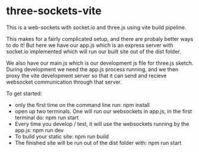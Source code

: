 # three-sockets-vite
 
This is a web-sockets with socket.io and three.js using vite build pipeline. 

This makes for a fairly complicated setup, and there are probaly better ways to do it! But here we have our app.js which is an express server with socket.io implemented which will run our built site out of the dist folder. 

We also have our main.js which is our development js file for three.js sketch. During development we need the app.js process running, and we then proxy the vite development server so that it can send and recieve websocket communication through that server. 

 To get started:
  - only the first time on the command line run:
      npm install 
  - open up two terminals. One will run our websockets in app.js, in the first terminal do:
      npm run start
  - Every time you develop / test, it will use the websockets running by the app.js:
      npm run dev
  - To build your static site:
      npm run build
  - The finished site will be run out of the dist folder with:
      npm run start
